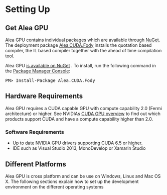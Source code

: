 # Setting Up

## Get Alea GPU

Alea GPU contains individual packages which are available through [NuGet](http://www.nuget.org/profiles/quantalea). The deployment package [Alea.CUDA.Fody](http://www.nuget.org/packages/Alea.CUDA.Fody/) installs the quotation based compiler, the IL based compiler together with the ahead of time compilation tool.  

<div id="nuget" class="well well-small">
Alea GPU
<a href="http://www.nuget.org/profiles/quantalea">is available on NuGet</a>
. To install, run the following command in the
<a href="http://docs.nuget.org/docs/start-here/using-the-package-manager-console">Package Manager Console</a>:
<pre>PM> Install-Package Alea.CUDA.Fody</pre>
</div>

## Hardware Requirements

Alea GPU requires a CUDA capable GPU with compute capability 2.0 (Fermi architecture) or higher. See NVIDIAs [CUDA GPU overview](https://developer.nvidia.com/cuda-gpus) to find out which products support CUDA and have a compute capability higher than 2.0.

### Software Requirements

  - Up to date NVIDIA GPU drivers supporting CUDA 6.5 or higher. 
  - IDE such as Visual Studio 2013, MonoDevelop or Xamarin Studio

## Different Platforms

Alea GPU is cross platform and can be use on Windows, Linux and Mac OS X. The following sections 
explain how to set up the development environment on the different operating systems 





 
  

